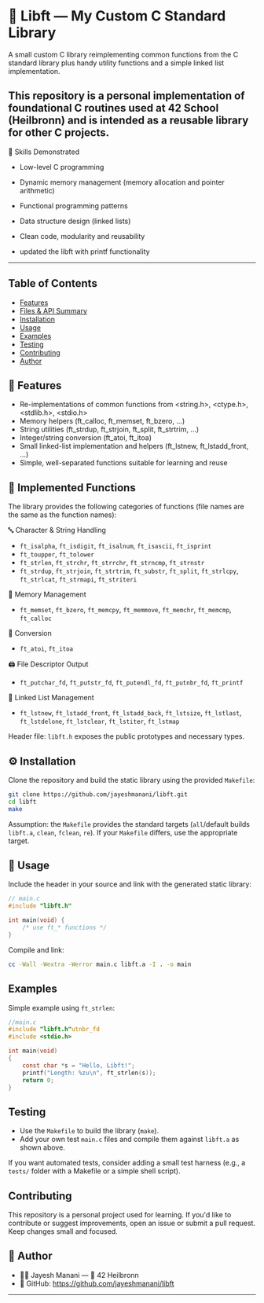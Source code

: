 # 🧱 Libft — My Custom C Standard Library

A small custom C library reimplementing common functions from the C standard library plus handy utility functions and a simple linked list implementation.

This repository is a personal implementation of foundational C routines used at 42 School (Heilbronn) and is intended as a reusable library for other C projects.
---

🧰 Skills Demonstrated
- Low-level C programming

- Dynamic memory management (memory allocation and pointer arithmetic)

- Functional programming patterns

- Data structure design (linked lists)

- Clean code, modularity and reusability

- updated the libft with printf functionality

---

## Table of Contents

- [Features](#features)
- [Files & API Summary](#files--api-summary)
- [Installation](#installation)
- [Usage](#usage)
- [Examples](#examples)
- [Testing](#testing)
- [Contributing](#contributing)
- [Author](#author)

## 🚀 Features

- Re-implementations of common functions from <string.h>, <ctype.h>, <stdlib.h>, <stdio.h>
- Memory helpers (ft_calloc, ft_memset, ft_bzero, ...)
- String utilities (ft_strdup, ft_strjoin, ft_split, ft_strtrim, ...)
- Integer/string conversion (ft_atoi, ft_itoa)
- Small linked-list implementation and helpers (ft_lstnew, ft_lstadd_front, ...)
- Simple, well-separated functions suitable for learning and reuse

## 🧩 Implemented Functions

The library provides the following categories of functions (file names are the same as the function names):

🔤 Character & String Handling
- `ft_isalpha`, `ft_isdigit`, `ft_isalnum`, `ft_isascii`, `ft_isprint`
- `ft_toupper`, `ft_tolower`
- `ft_strlen`, `ft_strchr`, `ft_strrchr`, `ft_strncmp`, `ft_strnstr`
- `ft_strdup`, `ft_strjoin`, `ft_strtrim`, `ft_substr`, `ft_split`, `ft_strlcpy`, `ft_strlcat`, `ft_strmapi`, `ft_striteri`

🧠 Memory Management
- `ft_memset`, `ft_bzero`, `ft_memcpy`, `ft_memmove`, `ft_memchr`, `ft_memcmp`, `ft_calloc`

🔢 Conversion
- `ft_atoi`, `ft_itoa`

🖨️ File Descriptor Output
- `ft_putchar_fd`, `ft_putstr_fd`, `ft_putendl_fd`, `ft_putnbr_fd`, `ft_printf`

🔗 Linked List Management
- `ft_lstnew`, `ft_lstadd_front`, `ft_lstadd_back`, `ft_lstsize`, `ft_lstlast`, `ft_lstdelone`, `ft_lstclear`, `ft_lstiter`, `ft_lstmap`

Header file: `libft.h` exposes the public prototypes and necessary types.

## ⚙️ Installation

Clone the repository and build the static library using the provided `Makefile`:

```bash
git clone https://github.com/jayeshmanani/libft.git
cd libft
make
```

Assumption: the `Makefile` provides the standard targets (`all`/default builds `libft.a`, `clean`, `fclean`, `re`). If your `Makefile` differs, use the appropriate target.

## 🧩 Usage

Include the header in your source and link with the generated static library:

```c
// main.c
#include "libft.h"

int main(void) {
    /* use ft_* functions */
}
```

Compile and link:

```bash
cc -Wall -Wextra -Werror main.c libft.a -I . -o main
```

## Examples

Simple example using `ft_strlen`:

```c
//main.c
#include "libft.h"utnbr_fd
#include <stdio.h>

int main(void)
{
    const char *s = "Hello, Libft!";
    printf("Length: %zu\n", ft_strlen(s));
    return 0;
}
```

## Testing

- Use the `Makefile` to build the library (`make`).
- Add your own test `main.c` files and compile them against `libft.a` as shown above.

If you want automated tests, consider adding a small test harness (e.g., a `tests/` folder with a Makefile or a simple shell script).

## Contributing

This repository is a personal project used for learning. If you'd like to contribute or suggest improvements, open an issue or submit a pull request. Keep changes small and focused.

## 💬 Author

- 👨‍💻 Jayesh Manani — 📍 42 Heilbronn
- 🔗 GitHub: https://github.com/jayeshmanani/libft

---
